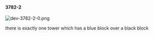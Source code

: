 #### 3782-2
![dev-3782-2-0.png](https://github.com/lil-lab/nlvr/raw/master/nlvr/dev/images/2/dev-3782-2-0.png "dev-3782-2-0.png")

there is exactly one tower which has a blue block over a black block